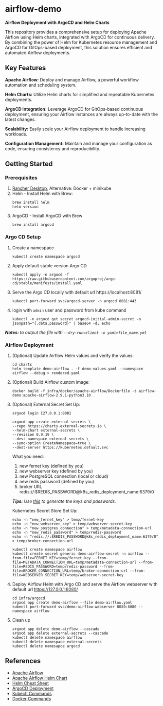 # airflow-demo
**Airflow Deployment with ArgoCD and Helm Charts**

This repository provides a comprehensive setup for deploying Apache Airflow using Helm charts, integrated with ArgoCD for continuous delivery. By combining the power of Helm for Kubernetes resource management and ArgoCD for GitOps-based deployment, this solution ensures efficient and automated Airflow deployments.

## Key Features
**Apache Airflow:** Deploy and manage Airflow, a powerful workflow automation and scheduling system.

**Helm Charts:** Utilize Helm charts for simplified and repeatable Kubernetes deployments.

**ArgoCD Integration:** Leverage ArgoCD for GitOps-based continuous deployment, ensuring your Airflow instances are always up-to-date with the latest changes.

**Scalability:** Easily scale your Airflow deployment to handle increasing workloads.

**Configuration Management:** Maintain and manage your configuration as code, ensuring consistency and reproducibility.

## Getting Started
### Prerequisites
1. [Rancher Desktop](https://rancherdesktop.io/), Alternative: Docker + minikube
2. Helm - Install Helm with Brew:
    ```
    brew install helm
    helm version
    ```
3. ArgoCD - Install ArgoCD with Brew
    ```
    brew install argocd
    ```

### Argo CD Setup
1. Create a namespace
    ```
    kubectl create namespace argocd
    ```
2. Apply default stable version Argo CD
    ```
    kubectl apply -n argocd -f https://raw.githubusercontent.com/argoproj/argo-cd/stable/manifests/install.yaml
    ```
3. Serve the Argo CD locally with default url https://localhost:8081/
    ```
    kubectl port-forward svc/argocd-server -n argocd 8081:443
    ```
4. login with `admin` user and password from kube command 
    ```
    kubectl -n argocd get secret argocd-initial-admin-secret -o jsonpath="{.data.password}" | base64 -d; echo
    ```

***Notes:** to output the file with `--dry-run=client -o yaml>file_name.yml`*

### Airflow Deployment
1. (Optional) Update Airflow Helm values and verify the values:
    ```
    cd charts
    helm template demo-airflow . -f demo-values.yaml --namespace airflow --debug > rendered.yaml
    ```
2. (Optional) Build Airflow custom image:
    ```
    docker build -f infra/docker/apache-airflow/Dockerfile -t airflow-demo:apache-airflow-2.9.1-python3.10 .
    ```
3. (Optional) External Secret Set Up:
    ```
    argocd login 127.0.0.1:8081

    argocd app create external-secrets \
    --repo https://charts.external-secrets.io \
    --helm-chart external-secrets \
    --revision 0.9.19 \
    --dest-namespace external-secrets \
    --sync-option CreateNamespace=true \
    --dest-server https://kubernetes.default.svc
    ```
    
    What you need:
    1. new fernet key (defined by you)
    2. new webserver key (defined by you)
    3. new PostgreSQL connection (local or cloud)
    4. new redis password (defined by you)
    5. broker URL redis://:$REDIS_PASSWORD@k8s_redis_deployment_name:6379/0
    
    ***Tips:** Use [this](https://fernetkeygen.com/) to generate the keys and passwords.*
    
    Kubernetes Secret Store Set Up:
    ```
    echo -n "new_fernet_key" > temp/fernet-key
    echo -n "new_webserver_key" > temp/webserver-secret-key
    echo -n "new_postgres_connection" > temp/metadata-connection-url
    echo -n "new_redis_password" > temp/redis-password
    echo -n "redis://:$REDIS_PASSWORD@k8s_redis_deployment_name:6379/0" > temp/broker-connection-url

    kubectl create namespace airflow
    kubectl create secret generic demo-airflow-secret -n airflow --from-file=FERNET_KEY=temp/fernet-key --from-file=METADATA_CONNECTION_URL=temp/metadata-connection-url --from-file=REDIS_PASSWORD=temp/redis-password --from-file=BROKER_CONNECTION_URL=temp/broker-connection-url --from-file=WEBSERVER_SECRET_KEY=temp/webserver-secret-key
    ```

4. Deploy Airflow Helm with Argo CD and serve the Airflow webserver with default url https://127.0.0.1:8080/
    ```
    cd infra/argocd
    argocd app create demo-airflow --file demo-airflow.yaml
    kubectl port-forward svc/demo-airflow-webserver 8080:8080 --namespace airflow
    ```

5. Clean up
    ```
    argocd app delete demo-airflow --cascade
    argocd app delete external-secrets --cascade
    kubectl delete namespace airflow
    kubectl delete namespace external-secrets
    kubectl delete namesapce argocd
    ```

## References
- [Apache Airflow](https://airflow.apache.org/)
- [Apache Airflow Helm Chart](https://airflow.apache.org/docs/helm-chart/stable/index.html)
- [Helm Cheat Sheet](https://helm.sh/docs/intro/cheatsheet/)
- [ArgoCD Deployment](https://argo-cd.readthedocs.io/en/stable/getting_started/)
- [Kubectl Commands](https://jamesdefabia.github.io/docs/user-guide/kubectl/kubectl/)
- [Docker Commands](https://docs.docker.com/reference/cli/docker/)
